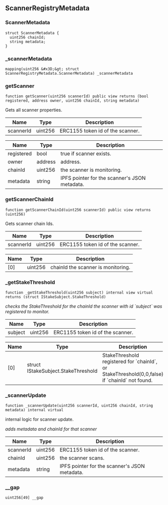 
## ScannerRegistryMetadata

### ScannerMetadata

```solidity
struct ScannerMetadata {
  uint256 chainId;
  string metadata;
}
```

### _scannerMetadata

```solidity
mapping(uint256 &#x3D;&gt; struct ScannerRegistryMetadata.ScannerMetadata) _scannerMetadata
```

### getScanner

```solidity
function getScanner(uint256 scannerId) public view returns (bool registered, address owner, uint256 chainId, string metadata)
```

Gets all scanner properties.

| Name | Type | Description |
| ---- | ---- | ----------- |
| scannerId | uint256 | ERC1155 token id of the scanner. |

| Name | Type | Description |
| ---- | ---- | ----------- |
| registered | bool | true if scanner exists. |
| owner | address | address. |
| chainId | uint256 | the scanner is monitoring. |
| metadata | string | IPFS pointer for the scanner&#x27;s JSON metadata. |

### getScannerChainId

```solidity
function getScannerChainId(uint256 scannerId) public view returns (uint256)
```

Gets scanner chain Ids.

| Name | Type | Description |
| ---- | ---- | ----------- |
| scannerId | uint256 | ERC1155 token id of the scanner. |

| Name | Type | Description |
| ---- | ---- | ----------- |
| [0] | uint256 | chainId the scanner is monitoring. |

### _getStakeThreshold

```solidity
function _getStakeThreshold(uint256 subject) internal view virtual returns (struct IStakeSubject.StakeThreshold)
```

_checks the StakeThreshold for the chainId the scanner with id &#x60;subject&#x60; was registered to monitor._

| Name | Type | Description |
| ---- | ---- | ----------- |
| subject | uint256 | ERC1155 token id of the scanner. |

| Name | Type | Description |
| ---- | ---- | ----------- |
| [0] | struct IStakeSubject.StakeThreshold | StakeThreshold registered for &#x60;chainId&#x60;, or StakeThreshold(0,0,false) if &#x60;chainId&#x60; not found. |

### _scannerUpdate

```solidity
function _scannerUpdate(uint256 scannerId, uint256 chainId, string metadata) internal virtual
```

internal logic for scanner update.

_adds metadata and chainId for that scanner_

| Name | Type | Description |
| ---- | ---- | ----------- |
| scannerId | uint256 | ERC1155 token id of the scanner. |
| chainId | uint256 | the scanner scans. |
| metadata | string | IPFS pointer for the scanner&#x27;s JSON metadata. |

### __gap

```solidity
uint256[49] __gap
```

